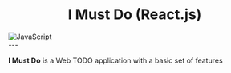 <h1 align="center">I Must Do (React.js)</h1>
<div>
<img alt="JavaScript" src="https://img.shields.io/badge/javascript-22272e?logo=javascript&style=for-the-badge">
</div>
---

**I Must Do** is a Web TODO application with a basic set of features
